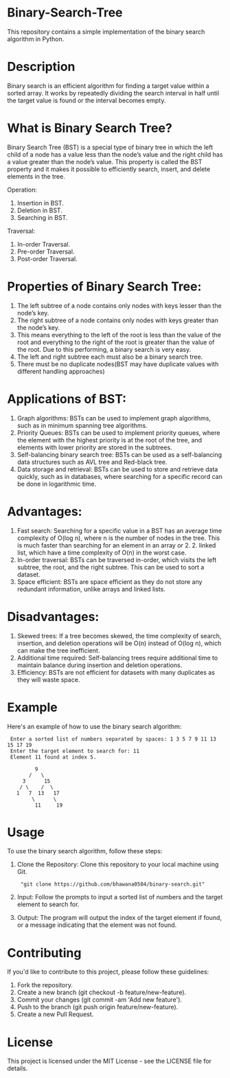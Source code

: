 # Binary-Search-Tree
This repository contains a simple implementation of the binary search algorithm in Python.

# Description

Binary search is an efficient algorithm for finding a target value within a sorted array. It works by repeatedly dividing the search interval in half until the target value is found or the interval becomes empty.

# What is Binary Search Tree?

Binary Search Tree (BST) is a special type of binary tree in which the left child of a node has a value less than the node’s value and the right child has a value greater than the node’s value. This property is called the BST property and it makes it possible to efficiently search, insert, and delete elements in the tree.

Operation:

1. Insertion in BST.
2. Deletion in BST.
3. Searching in BST.

Traversal:
1. In-order Traversal.
2. Pre-order Traversal.
3. Post-order Traversal.

   
# Properties of Binary Search Tree:

1. The left subtree of a node contains only nodes with keys lesser than the node’s key.
2. The right subtree of a node contains only nodes with keys greater than the node’s key.
3. This means everything to the left of the root is less than the value of the root and everything to the right of the root is greater than the value of the root. Due to this performing, a binary search is very easy.
4. The left and right subtree each must also be a binary search tree.  
5. There must be no duplicate nodes(BST may have duplicate values with different handling approaches)


# Applications of BST:

1. Graph algorithms: BSTs can be used to implement graph algorithms, such as in minimum spanning tree algorithms.
2. Priority Queues: BSTs can be used to implement priority queues, where the element with the highest priority is at the root of the tree, and elements with lower priority are stored in the subtrees.
3. Self-balancing binary search tree: BSTs can be used as a self-balancing data structures such as AVL tree and Red-black tree.
4. Data storage and retrieval: BSTs can be used to store and retrieve data quickly, such as in databases, where searching for a specific record can be done in logarithmic time.

   
# Advantages:
1. Fast search: Searching for a specific value in a BST has an average time complexity of O(log n), where n is the number of nodes in the tree. This is much faster than searching for an element in an array or 2. 2. linked list, which have a time complexity of O(n) in the worst case.
3. In-order traversal: BSTs can be traversed in-order, which visits the left subtree, the root, and the right subtree. This can be used to sort a dataset.
4. Space efficient: BSTs are space efficient as they do not store any redundant information, unlike arrays and linked lists.

   
# Disadvantages:
1. Skewed trees: If a tree becomes skewed, the time complexity of search, insertion, and deletion operations will be O(n) instead of O(log n), which can make the tree inefficient.
2. Additional time required: Self-balancing trees require additional time to maintain balance during insertion and deletion operations.
3. Efficiency: BSTs are not efficient for datasets with many duplicates as they will waste space.



# Example
Here's an example of how to use the binary search algorithm:

     Enter a sorted list of numbers separated by spaces: 1 3 5 7 9 11 13 15 17 19
     Enter the target element to search for: 11
     Element 11 found at index 5.

             9
           /   \
         3      15
        / \    /  \
       1   7  13   17
            \      \
             11     19



# Usage
To use the binary search algorithm, follow these steps:

1. Clone the Repository: Clone this repository to your local machine using Git.

        "git clone https://github.com/bhawana0504/binary-search.git"

   
2. Input: Follow the prompts to input a sorted list of numbers and the target element to search for.

3. Output: The program will output the index of the target element if found, or a message indicating that the element was not found.


    
# Contributing
If you'd like to contribute to this project, please follow these guidelines:

1. Fork the repository.
2. Create a new branch (git checkout -b feature/new-feature).
3. Commit your changes (git commit -am 'Add new feature').
4. Push to the branch (git push origin feature/new-feature).
5. Create a new Pull Request.

   
# License

This project is licensed under the MIT License - see the LICENSE file for details.
